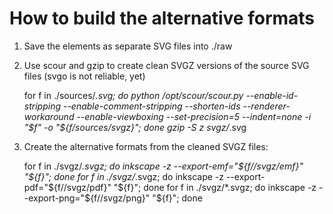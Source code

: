 How to build the alternative formats
====================================

1. Save the elements as separate SVG files into ./raw

2. Use scour and gzip to create clean SVGZ versions of the source SVG files (svgo is not reliable, yet)

    for f in ./sources/*.svg; do python /opt/scour/scour.py --enable-id-stripping --enable-comment-stripping --shorten-ids --renderer-workaround --enable-viewboxing --set-precision=5 --indent=none  -i "$f" -o "${f/sources/svgz}"; done
    gzip -S z svgz/*.svg

2. Create the alternative formats from the cleaned SVGZ files:

    for f in ./svgz/*.svgz; do inkscape -z --export-emf="${f//svgz/emf}" "${f}"; done
    for f in ./svgz/*.svgz; do inkscape -z --export-pdf="${f//svgz/pdf}" "${f}"; done
    for f in ./svgz/*.svgz; do inkscape -z --export-png="${f//svgz/png}" "${f}"; done
